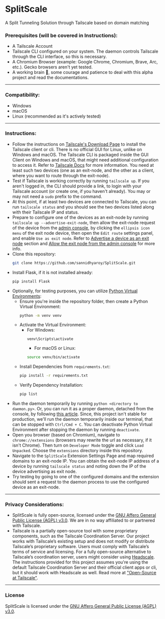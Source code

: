 # SplitScale
A Split Tunneling Solution through Tailscale based on domain matching

### Prerequisites (will be covered in Instructions):
- A Tailscale Account
- Tailscale CLI configured on your system. The daemon controls Tailscale through the CLI interface, so this is necessary.
- A Chromium Browser (example: Google Chrome, Chromium, Brave, Arc, etc.). Gecko browsers aren't yet tested.
- A working brain 🧠, some courage and patience to deal with this alpha project and read the documentations.
---

### Compatibility:
- Windows
- macOS
- Linux (recommended as it's actively tested)
---

### Instructions:
- Follow the instructions on [Tailscale's Download Page](https://tailscale.com/download) to install the Tailscale client or cli. There is no official GUI for Linux, unlike on Windows and macOS. The Tailscale CLI is packaged inside the GUI Client on Windows and macOS, that might need additional configuration to access it. Refer to [Tailscale Docs](https://tailscale.com/kb/1080/cli) for more information. You need at least such two devices (one as an exit-node, and the other as a client, where you want to route through the exit-node).
- Test if Tailscale is working correctly by running `tailscale up`. If you aren't logged in, the CLI should provide a link, to login with your Tailscale account (or create one, if you haven't already). You may or may not need a `sudo` prefix to the command.
- At this point, if at least two devices are connected to Tailscale, you can run `tailscale status` and you should see the two devices listed along with their Tailscale IP and status.
- Prepare to configure one of the devices as an exit-node by running `tailscale up --advertise-exit-node`, then allow the exit-node request of the device from the [admin console](https://login.tailscale.com/admin/machines), by clicking the `ellipsis icon menu` of the exit node device, then open the `Edit route` settings panel, and enable `Use as exit node`. Refer to [Advertise a device as an exit node](https://tailscale.com/kb/1103/exit-nodes#advertise-a-device-as-an-exit-node) section and [Allow the exit node from the admin console](https://tailscale.com/kb/1103/exit-nodes#allow-the-exit-node-from-the-admin-console) for more info.
- Clone this repository:
  ```bash
  git clone https://github.com/sannidhyaroy/SplitScale.git
  ```
- Install Flask, if it is not installed already:
  ```bash
  pip install Flask
  ```
- Optionally, for testing purposes, you can utilize [Python Virtual Environments](https://docs.python.org/3/library/venv.html):
  - Ensure you're inside the repository folder, then create a Python Virtual Environment:
    ```bash
    python -m venv venv
    ```
  - Activate the Virtual Environment:
      - For Windows:
        ```
        venv\Scripts\activate
        ```
        - For macOS or Linux:
        ```bash
        source venv/bin/activate
        ```
  - Install Dependencies from `requirements.txt`:
    ```bash
    pip install -r requirements.txt
    ```
  - Verify Dependency Installation:
    ```bash
    pip list
    ```
- Run the daemon temporarily by running `python <directory to daemon.py>`. Or, you can run it as a proper daemon, detached from the console, by following [this article](https://medium.com/@guemandeuhassler96/run-your-python-script-as-a-linux-daemon-9a82ed427c1a). Since, this project isn't stable for production, we'll run the daemon temporarily inside our terminal, that can be stopped with `Ctrl/Cmd + C`. You can deactivate Python Virtual Environment after stopping the daemon by running `deactivate`.
- Open you browser (based on Chromium), navigate to `chrome://extensions` (browsers may rewrite the url as necessary, if it isn't Chrome). Then turn on `Developer Mode` toggle and click `Load Unpacked`. Choose the `extensions` directory inside this repository.
- Navigate to the `SplitScale` Extension Settings Page and map required domains to an exit-node IP. You can obtain the exit-node IP address of a device by running `tailscale status` and noting down the IP of the device advertising as exit node.
- Try testing by going to one of the configured domains and the extension should sent a request to the daemon process to use the configured device as an exit-node.
---

### Privacy Considerations:
- SplitScale is fully open-source, licensed under the [GNU Affero General Public License (AGPL) v3.0](https://github.com/sannidhyaroy/SplitScale/blob/main/LICENSE). We are in no way affiliated to or partnered with Tailscale.
- Tailscale is a partially open-source tool with some proprietary components, such as the Tailscale Coordination Server. Our project works with Tailscale’s existing setup and does not modify or distribute Tailscale’s proprietary software. Users must comply with Tailscale’s terms of service and licensing. For a fully open-source alternative to Tailscale’s coordination server, users might consider using [Headscale](https://github.com/juanfont/headscale). The instructions provided for this project assumes you're using the default Tailscale Coordination Server and their official client apps or cli, but it should work with Headscale as well. Read more at ["Open-Source at Tailscale"](https://tailscale.com/opensource).
---

### License
SplitScale is licensed under the [GNU Affero General Public License (AGPL) v3.0](https://github.com/sannidhyaroy/SplitScale/blob/main/LICENSE).